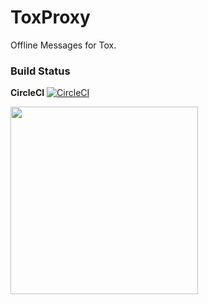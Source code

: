 # ToxProxy

Offline Messages for Tox.

### Build Status

**CircleCI** [![CircleCI](https://circleci.com/gh/zoff99/ToxProxy/tree/zoff99%2Ftweaks_001.svg?style=svg)](https://circleci.com/gh/zoff99/ToxProxy/tree/zoff99%2Ftweaks_001)<br>

<img height="300" src="https://raw.githubusercontent.com/zoff99/ToxProxy/zoff99/tweaks_001/pix/toxproxy_001_medium.jpg"></img><br>

